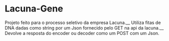 # Lacuna-Gene

Projeto feito para o processo seletivo da empresa Lacuna.__
Utiliza fitas de DNA dadas como string por um Json fornecido pelo GET na api da lacuna.__
Devolve a resposta do encoder ou decoder como um POST com um Json.

